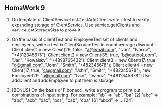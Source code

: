 ## HomeWork 9

1. On template of ClientServiceTest#testAddClient write a test to verify expanding
storage of ClientService.
Use service.getClients and service.getStorageSize to prove it.

2. On the basis of ClientTest and EmployeeTest set of clients and employees, write a test in ClientServiceTest to count average discount:
Client client1 = new Client(29, false, "a@email.com", "Ivan", "Ivanov", "+4812345678");
Client client2 = new Client(35, true, "b@outlook.com", "Jan", "Kowalsky", "+4898765432");
Client client3 = new Client(17, true, "c@gmail.com", "John", "Smith", "+482345678");
Client client4 = new Client(17, true, "c@gmail.com", "John", "Smith", "+482345678");
new Employee(29, "a@email.com", "Ivan", "Ivanov", "+4812345678")
Use addClient and addEmployee to put them is storage

3. [BONUS] On the basis of Fibonacci, write a program to print out combinations of input string.
For example: 
"ab" => "ab", "ba" [2]
"abc" => "abc", "acb", "bac", "bca", "cab", "cba" [6]
"abcd" => ... [24]